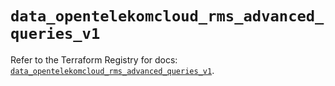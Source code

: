 # `data_opentelekomcloud_rms_advanced_queries_v1`

Refer to the Terraform Registry for docs: [`data_opentelekomcloud_rms_advanced_queries_v1`](https://registry.terraform.io/providers/opentelekomcloud/opentelekomcloud/1.36.44/docs/data-sources/rms_advanced_queries_v1).
